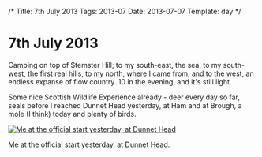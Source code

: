 /*
Title: 7th July 2013
Tags: 2013-07
Date: 2013-07-07
Template: day
*/

# 7th July 2013

Camping on top of Stemster Hill; to my south-east, the sea, to my south-west, the first real hills, to my north, where I came from, and to the west, an endless expanse of flow country. 10 in the evening, and it's still light.

Some nice Scottish Wildlife Experience already - deer every day so far, seals before I reached Dunnet Head yesterday, at Ham and at Brough, a mole (I think) today and plenty of birds.

[![Me at the official start yesterday, at Dunnet Head](https://c1.staticflickr.com/6/5467/9325645313_ae950f9045_m.jpg)](https://www.flickr.com/photos/david-r-edgar/9325645313/in/album-72157639523551984/)

Me at the official start yesterday, at Dunnet Head.